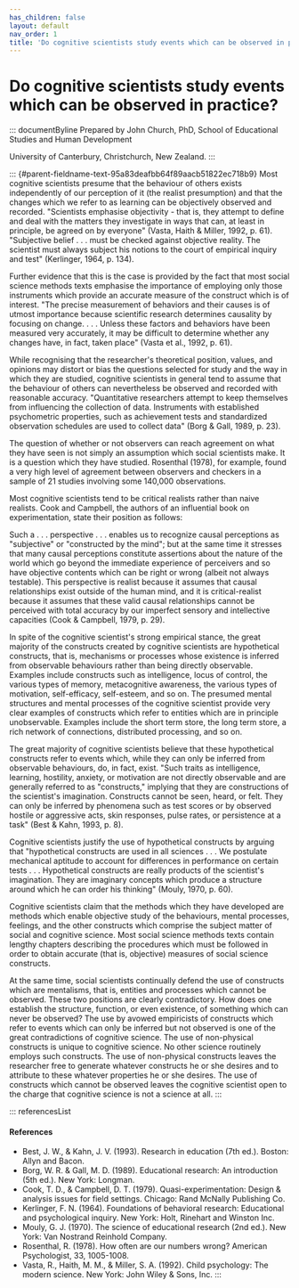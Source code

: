 ```yaml
---
has_children: false
layout: default
nav_order: 1
title: 'Do cognitive scientists study events which can be observed in practice? '
---
```

# Do cognitive scientists study events which can be observed in practice? 


::: documentByline
Prepared by John Church, PhD, School of Educational Studies and Human
Development

University of Canterbury, Christchurch, New Zealand.
:::

::: {#parent-fieldname-text-95a83deafbb64f89aacb51822ec718b9}
Most cognitive scientists presume that the behaviour of others exists
independently of our perception of it (the realist presumption) and that
the changes which we refer to as learning can be objectively observed
and recorded. "Scientists emphasise objectivity - that is, they attempt
to define and deal with the matters they investigate in ways that can,
at least in principle, be agreed on by everyone" (Vasta, Haith & Miller,
1992, p. 61). "Subjective belief . . . must be checked against objective
reality. The scientist must always subject his notions to the court of
empirical inquiry and test" (Kerlinger, 1964, p. 134).

Further evidence that this is the case is provided by the fact that most
social science methods texts emphasise the importance of employing only
those instruments which provide an accurate measure of the construct
which is of interest. "The precise measurement of behaviors and their
causes is of utmost importance because scientific research determines
causality by focusing on change. . . . Unless these factors and
behaviors have been measured very accurately, it may be difficult to
determine whether any changes have, in fact, taken place" (Vasta et al.,
1992, p. 61).

While recognising that the researcher\'s theoretical position, values,
and opinions may distort or bias the questions selected for study and
the way in which they are studied, cognitive scientists in general tend
to assume that the behaviour of others can nevertheless be observed and
recorded with reasonable accuracy. "Quantitative researchers attempt to
keep themselves from influencing the collection of data. Instruments
with established psychometric properties, such as achievement tests and
standardized observation schedules are used to collect data" (Borg &
Gall, 1989, p. 23).

The question of whether or not observers can reach agreement on what
they have seen is not simply an assumption which social scientists make.
It is a question which they have studied. Rosenthal (1978), for example,
found a very high level of agreement between observers and checkers in a
sample of 21 studies involving some 140,000 observations.

Most cognitive scientists tend to be critical realists rather than naive
realists. Cook and Campbell, the authors of an influential book on
experimentation, state their position as follows:

Such a . . . perspective . . . enables us to recognize causal
perceptions as "subjective" or "constructed by the mind"; but at the
same time it stresses that many causal perceptions constitute assertions
about the nature of the world which go beyond the immediate experience
of perceivers and so have objective contents which can be right or wrong
(albeit not always testable). This perspective is realist because it
assumes that causal relationships exist outside of the human mind, and
it is critical-realist because it assumes that these valid causal
relationships cannot be perceived with total accuracy by our imperfect
sensory and intellective capacities (Cook & Campbell, 1979, p. 29).

In spite of the cognitive scientist's strong empirical stance, the great
majority of the constructs created by cognitive scientists are
hypothetical constructs, that is, mechanisms or processes whose
existence is inferred from observable behaviours rather than being
directly observable. Examples include constructs such as intelligence,
locus of control, the various types of memory, metacognitive awareness,
the various types of motivation, self-efficacy, self-esteem, and so on.
The presumed mental structures and mental processes of the cognitive
scientist provide very clear examples of constructs which refer to
entities which are in principle unobservable. Examples include the short
term store, the long term store, a rich network of connections,
distributed processing, and so on.

The great majority of cognitive scientists believe that these
hypothetical constructs refer to events which, while they can only be
inferred from observable behaviours, do, in fact, exist. "Such traits as
intelligence, learning, hostility, anxiety, or motivation are not
directly observable and are generally referred to as "constructs,"
implying that they are constructions of the scientist\'s imagination.
Constructs cannot be seen, heard, or felt. They can only be inferred by
phenomena such as test scores or by observed hostile or aggressive acts,
skin responses, pulse rates, or persistence at a task" (Best & Kahn,
1993, p. 8).

Cognitive scientists justify the use of hypothetical constructs by
arguing that "hypothetical constructs are used in all sciences . . . We
postulate mechanical aptitude to account for differences in performance
on certain tests . . . Hypothetical constructs are really products of
the scientist\'s imagination. They are imaginary concepts which produce
a structure around which he can order his thinking" (Mouly, 1970, p.
60).

Cognitive scientists claim that the methods which they have developed
are methods which enable objective study of the behaviours, mental
processes, feelings, and the other constructs which comprise the subject
matter of social and cognitive science. Most social science methods
texts contain lengthy chapters describing the procedures which must be
followed in order to obtain accurate (that is, objective) measures of
social science constructs.

At the same time, social scientists continually defend the use of
constructs which are mentalisms, that is, entities and processes which
cannot be observed. These two positions are clearly contradictory. How
does one establish the structure, function, or even existence, of
something which can never be observed? The use by avowed empiricists of
constructs which refer to events which can only be inferred but not
observed is one of the great contradictions of cognitive science. The
use of non-physical constructs is unique to cognitive science. No other
science routinely employs such constructs. The use of non-physical
constructs leaves the researcher free to generate whatever constructs he
or she desires and to attribute to these whatever properties he or she
desires. The use of constructs which cannot be observed leaves the
cognitive scientist open to the charge that cognitive science is not a
science at all.
:::

::: referencesList
#### References

-   Best, J. W., & Kahn, J. V. (1993). Research in education (7th ed.).
    Boston: Allyn and Bacon.
-   Borg, W. R. & Gall, M. D. (1989). Educational research: An
    introduction (5th ed.). New York: Longman.
-   Cook, T. D., & Campbell, D. T. (1979). Quasi-experimentation: Design
    & analysis issues for field settings. Chicago: Rand McNally
    Publishing Co.
-   Kerlinger, F. N. (1964). Foundations of behavioral research:
    Educational and psychological inquiry. New York: Holt, Rinehart and
    Winston Inc.
-   Mouly, G. J. (1970). The science of educational research (2nd ed.).
    New York: Van Nostrand Reinhold Company.
-   Rosenthal, R. (1978). How often are our numbers wrong? American
    Psychologist, 33, 1005-1008.
-   Vasta, R., Haith, M. M., & Miller, S. A. (1992). Child psychology:
    The modern science. New York: John Wiley & Sons, Inc.
:::
